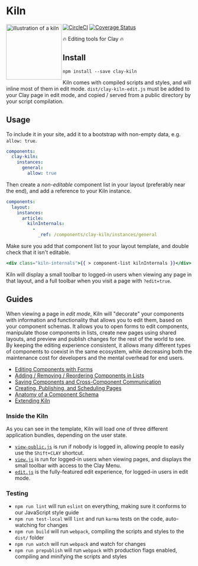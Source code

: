 # Kiln

<img src="http://i.imgur.com/RleQNNh.png?1" alt="illustration of a kiln" height="150" align="left">

[![CircleCI](https://circleci.com/gh/clay/clay-kiln.svg?style=svg)](https://circleci.com/gh/clay/clay-kiln) [![Coverage Status](https://coveralls.io/repos/nymag/clay-kiln/badge.svg?branch=master&service=github&t=C3xeVy)](https://coveralls.io/github/nymag/clay-kiln?branch=master)

🔥 Editing tools for Clay 🔥

## Install

```
npm install --save clay-kiln
```

Kiln comes with compiled scripts and styles, and will inline most of them in edit mode. `dist/clay-kiln-edit.js` must be added to your Clay page in edit mode, and copied / served from a public directory by your script compilation.

## Usage

To include it in your site, add it to a bootstrap with non-empty data, e.g. `allow: true`.

```yaml
components:
  clay-kiln:
    instances:
      general:
        allow: true
```

Then create a _non-editable_ component list in your layout (preferably near the end), and add a reference to your Kiln instance.

```yaml
components:
  layout:
    instances:
      article:
        kilnInternals:
          -
            _ref: /components/clay-kiln/instances/general
```

Make sure you add that component list to your layout template, and double check that it isn't editable.

```handlebars
<div class="kiln-internals">{{ > component-list kilnInternals }}</div>
```

Kiln will display a small toolbar to logged-in users when viewing any page in that layout, and a full toolbar when you visit a page with `?edit=true`.


## Guides

When viewing a page in _edit mode_, Kiln will "decorate" your components with information and functionality that allows you to edit them, based on your component schemas. It allows you to open forms to edit components, manipulate those components in lists, create new pages using shared layouts, and preview and publish changes for the rest of the world to see. By keeping the editing experience consistent, it allows many different types of components to coexist in the same ecosystem, while decreasing both the maintenance cost for developers and the mental overhead for end users.

* [Editing Components with Forms](https://github.com/clay/clay-kiln/wiki/Editing-Components-with-Forms)
* [Adding / Removing / Reordering Components in Lists](https://github.com/clay/clay-kiln/wiki/Component-Lists-and-Properties)
* [Saving Components and Cross-Component Communication](https://github.com/clay/clay-kiln/wiki/Cross-Component-Communication)
* [Creating, Publishing, and Scheduling Pages](https://github.com/clay/clay-kiln/wiki/Creating,-Publishing,-and-Scheduling-Pages)
* [Anatomy of a Component Schema](https://github.com/clay/clay-kiln/wiki/Anatomy-of-a-Component-Schema)
* [Extending Kiln](https://github.com/clay/clay-kiln/wiki/Kiln-APIs)

### Inside the Kiln

As you can see in the template, Kiln will load one of three different application bundles, depending on the user state.

* [`view-public.js`](https://github.com/clay/clay-kiln/blob/master/view-public.js) is run if nobody is logged in, allowing people to easily use the `Shift+CLAY` shortcut.
* [`view.js`](https://github.com/clay/clay-kiln/blob/master/view.js) is run for logged-in users when viewing pages, and displays the small toolbar with access to the Clay Menu.
* [`edit.js`](https://github.com/clay/clay-kiln/blob/master/edit.js) is the fully-featured edit experience, for logged-in users in edit mode.

### Testing

* `npm run lint` will run `eslint` on everything, making sure it conforms to our JavaScript style guide
* `npm run test-local` will `lint` and run `karma` tests on the code, auto-watching for changes
* `npm run build` will run `webpack`, compiling the scripts and styles to the `dist/` folder
* `npm run watch` will run `webpack` and watch for changes
* `npm run prepublish` will run `webpack` with production flags enabled, compiling and minifying the scripts and styles
